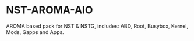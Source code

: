 NST-AROMA-AIO
=============

AROMA based pack for NST &amp; NSTG, includes: ABD, Root, Busybox, Kernel, Mods, Gapps and Apps.